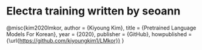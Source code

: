 # Electra training written by seoann

@misc{kim2020lmkor,
  author = {Kiyoung Kim},
  title = {Pretrained Language Models For Korean},
  year = {2020},
  publisher = {GitHub},
  howpublished = {\url{https://github.com/kiyoungkim1/LMkor}}
}
